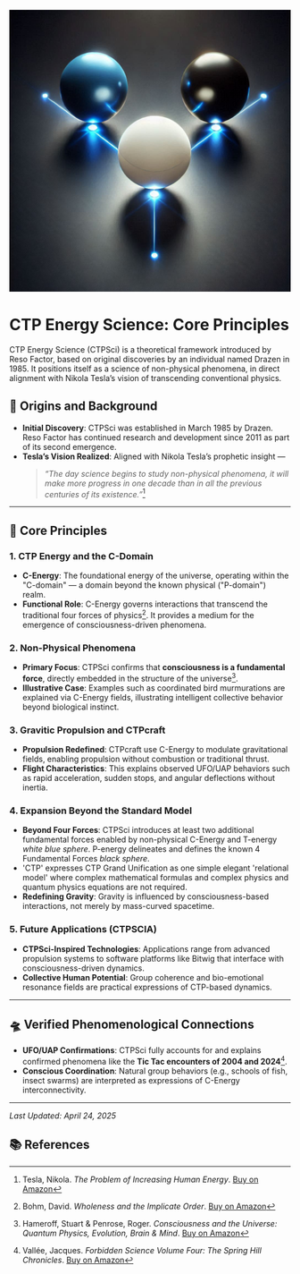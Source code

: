 [![ctp-energy site-link](https://github.com/ctp-eos/ctp-is-disclosure/blob/main/ctp-energy-units.png?raw=true)](https://www.ctp-energy.com)



# CTP Energy Science: Core Principles

CTP Energy Science (CTPSci) is a theoretical framework introduced by Reso Factor, based on original discoveries by an individual named Drazen in 1985. It positions itself as a science of non-physical phenomena, in direct alignment with Nikola Tesla’s vision of transcending conventional physics.

## 🧬 Origins and Background

- **Initial Discovery**: CTPSci was established in March 1985 by Drazen. Reso Factor has continued research and development since 2011 as part of its second emergence.
- **Tesla’s Vision Realized**: Aligned with Nikola Tesla’s prophetic insight —  
  > *“The day science begins to study non-physical phenomena, it will make more progress in one decade than in all the previous centuries of its existence.”*[^1]

---

## 🧭 Core Principles

### 1. CTP Energy and the C-Domain

- **C-Energy**: The foundational energy of the universe, operating within the "C-domain" — a domain beyond the known physical ("P-domain") realm.
- **Functional Role**: C-Energy governs interactions that transcend the traditional four forces of physics[^2]. It provides a medium for the emergence of consciousness-driven phenomena.

### 2. Non-Physical Phenomena

- **Primary Focus**: CTPSci confirms that **consciousness is a fundamental force**, directly embedded in the structure of the universe[^3].
- **Illustrative Case**: Examples such as coordinated bird murmurations are explained via C-Energy fields, illustrating intelligent collective behavior beyond biological instinct.

### 3. Gravitic Propulsion and CTPcraft

- **Propulsion Redefined**: CTPcraft use C-Energy to modulate gravitational fields, enabling propulsion without combustion or traditional thrust.
- **Flight Characteristics**: This explains observed UFO/UAP behaviors such as rapid acceleration, sudden stops, and angular deflections without inertia.

### 4. Expansion Beyond the Standard Model

- **Beyond Four Forces**: CTPSci introduces at least two additional fundamental forces enabled by non-physical C-Energy and T-energy *white blue sphere*. P-energy delineates and defines the known 4 Fundamental Forces *black sphere*.
- 'CTP' expresses CTP Grand Unification as one simple elegant 'relational model' where complex mathematical formulas and complex physics and quantum physics equations are not required.
- **Redefining Gravity**: Gravity is influenced by consciousness-based interactions, not merely by mass-curved spacetime.

### 5. Future Applications (CTPSCIA)

- **CTPSci-Inspired Technologies**: Applications range from advanced propulsion systems to software platforms like Bitwig that interface with consciousness-driven dynamics.
- **Collective Human Potential**: Group coherence and bio-emotional resonance fields are practical expressions of CTP-based dynamics.

---

## 🛸 Verified Phenomenological Connections

- **UFO/UAP Confirmations**: CTPSci fully accounts for and explains confirmed phenomena like the **Tic Tac encounters of 2004 and 2024**[^4].
- **Conscious Coordination**: Natural group behaviors (e.g., schools of fish, insect swarms) are interpreted as expressions of C-Energy interconnectivity.

---

*Last Updated: April 24, 2025*

## 📚 References

[^1]: Tesla, Nikola. *The Problem of Increasing Human Energy*. [Buy on Amazon](https://www.amazon.com/dp/B0851M2F1K?tag=ctpenergy03-20)

[^2]: Bohm, David. *Wholeness and the Implicate Order*. [Buy on Amazon](https://www.amazon.com/dp/0415289793?tag=ctpenergy03-20)

[^3]: Hameroff, Stuart & Penrose, Roger. *Consciousness and the Universe: Quantum Physics, Evolution, Brain & Mind*. [Buy on Amazon](https://www.amazon.com/dp/1107019318?tag=ctpenergy03-20)

[^4]: Vallée, Jacques. *Forbidden Science Volume Four: The Spring Hill Chronicles*. [Buy on Amazon](https://www.amazon.com/dp/1949501104?tag=ctpenergy03-20)
